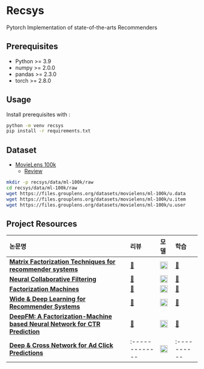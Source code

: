 # Recsys
Pytorch Implementation of state-of-the-arts Recommenders

## Prerequisites
- Python >= 3.9
- numpy >= 2.0.0
- pandas >= 2.3.0
- torch >= 2.8.0

## Usage
Install prerequisites with :
```bash
python -m venv recsys
pip install -r requirements.txt
```

## Dataset
- [MovieLens 100k](https://grouplens.org/datasets/movielens/100k/)
  - [Review](https://github.com/smsm8898/recsys/blob/main/recsys/reviews/movielens100k.md)
```bash
mkdir -p recsys/data/ml-100k/raw
cd recsys/data/ml-100k/raw
wget https://files.grouplens.org/datasets/movielens/ml-100k/u.data
wget https://files.grouplens.org/datasets/movielens/ml-100k/u.item
wget https://files.grouplens.org/datasets/movielens/ml-100k/u.user
```

## Project Resources
| 논문명 | 리뷰 | 모델 | 학습 |
| :------------- | :------------- | :---------- | :---------- |
| **[Matrix Factorization Techniques for recommender systems](https://datajobs.com/data-science-repo/Recommender-Systems-%5BNetflix%5D.pdf)** | [📖](https://velog.io/@smsm8898/Paper-Review-Matrix-Factoriztion)| **[<img src="https://github.githubassets.com/images/icons/emoji/octocat.png" width="20" height="20"> ](https://github.com/smsm8898/recsys)** | [🎥](https://github.com/smsm8898/recsys/blob/main/recsys/notebooks/mf.ipynb)|
| **[Neural Collaborative Filtering](https://arxiv.org/abs/1708.05031)** | [📖](https://velog.io/@smsm8898/Paper-Review-Neural-Collaborative-Filtering) | **[<img src="https://github.githubassets.com/images/icons/emoji/octocat.png" width="20" height="20"> ](https://github.com/smsm8898/recsys/blob/main/recsys/models/ncf.py)** | [🎥](https://github.com/smsm8898/recsys/blob/main/recsys/notebooks/ncf.ipynb) |
| **[Factorization Machines](https://www.ismll.uni-hildesheim.de/pub/pdfs/Rendle2010FM.pdf)** | [📖](https://velog.io/@smsm8898/Paper-Review-Factorization-Machines) | **[<img src="https://github.githubassets.com/images/icons/emoji/octocat.png" width="20" height="20"> ](https://github.com/smsm8898/recsys/blob/main/recsys/models/fm.py)** | [🎥](https://github.com/smsm8898/recsys/blob/main/recsys/notebooks/fm.ipynb) |
| **[Wide & Deep Learning for Recommender Systems](https://arxiv.org/abs/1606.07792)** | [📖](https://velog.io/@smsm8898/Paper-Review-Wide-Deep-Learning-for-Recommender-System) | **[<img src="https://github.githubassets.com/images/icons/emoji/octocat.png" width="20" height="20"> ](https://github.com/smsm8898/recsys/blob/main/recsys/models/wd.py)** | [🎥](https://github.com/smsm8898/recsys/blob/main/recsys/notebooks/wd.ipynb) |
| **[DeepFM: A Factorization-Machine based Neural Network for CTR Prediction](https://arxiv.org/abs/1703.04247)** | [📖](https://velog.io/@smsm8898/Paper-Review-DeepFM) | **[<img src="https://github.githubassets.com/images/icons/emoji/octocat.png" width="20" height="20"> ](https://github.com/smsm8898/recsys/blob/main/recsys/models/deepfm.py)** | [🎥](https://github.com/smsm8898/recsys/blob/main/recsys/notebooks/deepfm.ipynb)  |
| **[Deep & Cross Network for Ad Click Predictions](https://arxiv.org/abs/1708.05123)** | :------------- | **[<img src="https://github.githubassets.com/images/icons/emoji/octocat.png" width="20" height="20"> ](https://github.com/smsm8898/recsys/blob/main/recsys/models/dcn.py)** | :---------- |

